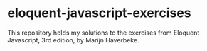 # eloquent-javascript-exercises
This repository holds my solutions to the exercises from Eloquent Javascript, 3rd edition, by Marijn Haverbeke.
